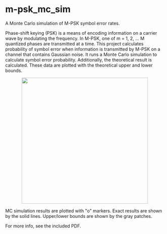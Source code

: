 # m-psk_mc_sim
A Monte Carlo simulation of M-PSK symbol error rates.

Phase-shift keying (PSK) is a means of encoding information on a carrier wave by modulating the frequency. In M-PSK, one of m = 1, 2, ... M quantized phases are transmitted at a time. This project calculates probability of symbol error when information is transmitted by M-PSK on a channel that contains Gaussian noise. It runs a Monte Carlo simulation to calculate symbol error probability. Additionally, the theoretical result is calculated. These data are plotted with the theoretical upper and lower bounds.

<div align="center"><img src="https://cloud.githubusercontent.com/assets/3694352/16102368/59a91fa2-3334-11e6-8f1c-23b4f2cf9998.png" style="width: 400px;"/></div>

MC simulation results are plotted with "o" markers. Exact results are shown by the solid lines. Upper/lower bounds are shown by the gray patches.

For more info, see the included PDF.
